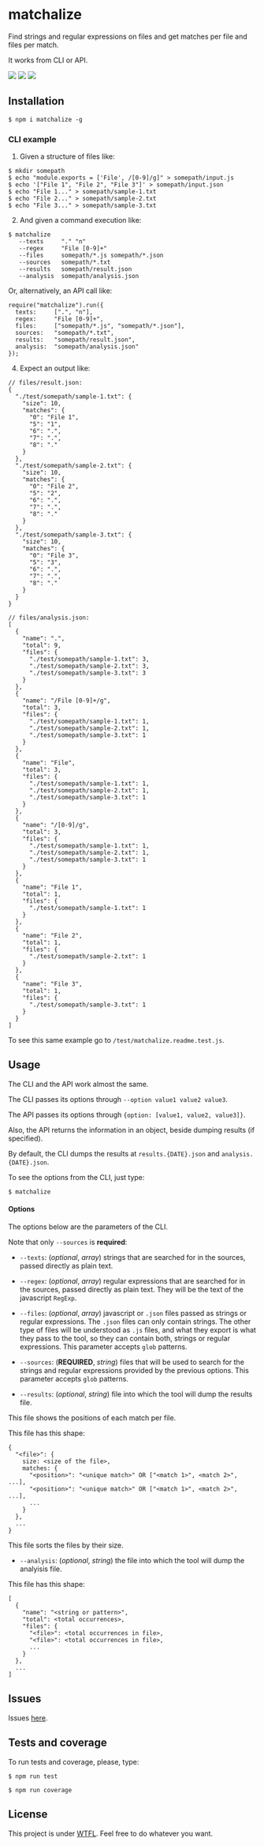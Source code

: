 # matchalize

Find strings and regular expressions on files and get matches per file and files per match.

It works from CLI or API.

![](https://img.shields.io/badge/matchalize-v1.0.0-green.svg) ![](https://img.shields.io/badge/tests-passing-green.svg) ![](https://img.shields.io/badge/coverage-80%25--100%25-green.svg)

## Installation

`$ npm i matchalize -g`

### CLI example

1. Given a structure of files like:

```
$ mkdir somepath
$ echo "module.exports = ['File', /[0-9]/g]" > somepath/input.js
$ echo '["File 1", "File 2", "File 3"]' > somepath/input.json
$ echo "File 1..." > somepath/sample-1.txt
$ echo "File 2..." > somepath/sample-2.txt
$ echo "File 3..." > somepath/sample-3.txt
```

2. And given a command execution like:

```
$ matchalize
   --texts     "." "n"
   --regex     "File [0-9]+"
   --files     somepath/*.js somepath/*.json
   --sources   somepath/*.txt
   --results   somepath/result.json
   --analysis  somepath/analysis.json
```

Or, alternatively, an API call like:

```
require("matchalize").run({
  texts:     [".", "n"],
  regex:     "File [0-9]+",
  files:     ["somepath/*.js", "somepath/*.json"],
  sources:   "somepath/*.txt",
  results:   "somepath/result.json",
  analysis:  "somepath/analysis.json"
});
```

4. Expect an output like:

```
// files/result.json:
{
  "./test/somepath/sample-1.txt": {
    "size": 10,
    "matches": {
      "0": "File 1",
      "5": "1",
      "6": ".",
      "7": ".",
      "8": "."
    }
  },
  "./test/somepath/sample-2.txt": {
    "size": 10,
    "matches": {
      "0": "File 2",
      "5": "2",
      "6": ".",
      "7": ".",
      "8": "."
    }
  },
  "./test/somepath/sample-3.txt": {
    "size": 10,
    "matches": {
      "0": "File 3",
      "5": "3",
      "6": ".",
      "7": ".",
      "8": "."
    }
  }
}
```

```
// files/analysis.json:
[
  {
    "name": ".",
    "total": 9,
    "files": {
      "./test/somepath/sample-1.txt": 3,
      "./test/somepath/sample-2.txt": 3,
      "./test/somepath/sample-3.txt": 3
    }
  },
  {
    "name": "/File [0-9]+/g",
    "total": 3,
    "files": {
      "./test/somepath/sample-1.txt": 1,
      "./test/somepath/sample-2.txt": 1,
      "./test/somepath/sample-3.txt": 1
    }
  },
  {
    "name": "File",
    "total": 3,
    "files": {
      "./test/somepath/sample-1.txt": 1,
      "./test/somepath/sample-2.txt": 1,
      "./test/somepath/sample-3.txt": 1
    }
  },
  {
    "name": "/[0-9]/g",
    "total": 3,
    "files": {
      "./test/somepath/sample-1.txt": 1,
      "./test/somepath/sample-2.txt": 1,
      "./test/somepath/sample-3.txt": 1
    }
  },
  {
    "name": "File 1",
    "total": 1,
    "files": {
      "./test/somepath/sample-1.txt": 1
    }
  },
  {
    "name": "File 2",
    "total": 1,
    "files": {
      "./test/somepath/sample-2.txt": 1
    }
  },
  {
    "name": "File 3",
    "total": 1,
    "files": {
      "./test/somepath/sample-3.txt": 1
    }
  }
]
```

To see this same example go to `/test/matchalize.readme.test.js`.

## Usage

The CLI and the API work almost the same.

The CLI passes its options through `--option value1 value2 value3`.

The API passes its options through `{option: [value1, value2, value3]}`.

Also, the API returns the information in an object, beside dumping results (if specified).

By default, the CLI dumps the results at `results.{DATE}.json` and `analysis.{DATE}.json`.

To see the options from the CLI, just type:

`$ matchalize`

#### Options

The options below are the parameters of the CLI.

Note that only `--sources` is **required**:

- `--texts`: (*optional*, *array*) strings that are searched for in the sources, passed directly as plain text.

- `--regex`: (*optional*, *array*) regular expressions that are searched for in the sources, passed directly as plain text. They will be the text of the javascript `RegExp`.

- `--files`: (*optional*, *array*) javascript or `.json` files passed as strings or regular expressions. The `.json` files can only contain strings. The other type of files will be understood as `.js` files, and what they export is what they pass to the tool, so they can contain both, strings or regular expressions. This parameter accepts `glob` patterns.

- `--sources`: (**REQUIRED**, *string*) files that will be used to search for the strings and regular expressions provided by the previous options. This parameter accepts `glob` patterns.

- `--results`: (*optional*, *string*) file into which the tool will dump the results file. 

This file shows the positions of each match per file.

This file has this shape:

```
{
  "<file>": {
    size: <size of the file>,
    matches: {
      "<position>": "<unique match>" OR ["<match 1>", <match 2>", ...],
      "<position>": "<unique match>" OR ["<match 1>", <match 2>", ...],
      ...
    }
  },
  ...
}
```

This file sorts the files by their size.

- `--analysis`: (*optional*, *string*) the file into which the tool will dump the analyisis file.  

This file has this shape:

```
[
  {
    "name": "<string or pattern>",
    "total": <total occurrences>,
    "files": {
      "<file>": <total occurrences in file>,
      "<file>": <total occurrences in file>,
      ...
    }
  },
  ...
]
```

## Issues

Issues [here](https://github.com/allnulled/matchalize/issues/new).

## Tests and coverage

To run tests and coverage, please, type:

`$ npm run test`

`$ npm run coverage`

## License

This project is under [WTFL](https://es.wikipedia.org/wiki/WTFPL). Feel free to do whatever you want.